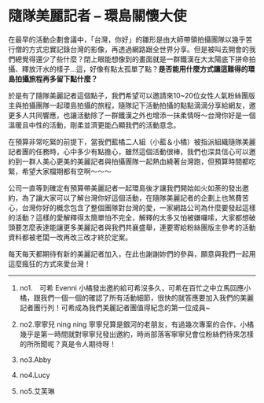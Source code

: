 # 隨隊美麗記者 – 環島關懷大使

在最早的活動企劃會議中，「台灣，你好」的雛形是由大師帶領拍攝團隊以幾乎苦行僧的方式忠實記錄台灣的影像，再透過網路跟全世界分享。但是被叫去開會的我們總覺得還少了些什麼？閉上眼能想像到的畫面就是一群鐵漢在大太陽底下拼命拍攝、釋放汗水的樣子...這，好像有點太孤單了點？**是否能用什麼方式讓這難得的環島拍攝旅程再多留下點什麼？**

於是有了隨隊美麗記者這個點子，我們希望可以邀請來10~20位女性人氣粉絲團版主與拍攝團隊一起環島拍攝的旅程，隨隊記下活動拍攝的點點滴滴分享給網友，邀更多人共同響應，也讓活動除了一群鐵漢之外也增添一抹柔情呀～台灣你好是一個溫暖且中性的活動，剛柔並濟更能凸顯我們的活動意念。

在預算非常吃緊的前提下，當我們藍橘二人組（小藍＆小橘）被指派組織隨隊美麗記者團的任務時，心中多少有點擔心，雖然這個活動很棒，我們也深具信心可以邀約到一群人美心更美的美麗記者與拍攝團隊一起熱血繞著台灣跑，但預算時間都吃緊，希望大家檔期都有空啊～～～

公司一直等到確定有預算帶美麗記者一起環島後才讓我們開始如火如荼的發出邀約，為了讓大家可以了解台灣你好這個活動，在隨隊美麗記者的企劃上也煞費苦心，台灣你好的概念包含了整個團隊對台灣的愛，一家網路公司為什麼要發起這樣的活動？這樣的愛解釋得太簡單怕不完全，解釋的太多又怕被嫌囉嗦，大家都想破頭要怎麼表達能讓更多美麗記者與我們共襄盛舉，連要寄給粉絲團版主參考的活動資料都被老闆一改再改三改才終於定案。

每天每天都期待有新的美麗記者加入，在此也謝謝妳們的參與，願意與我們一起用這麼瘋狂的方式來愛台灣！


***

1. no1.　可希 Evenni
小橘發出邀約給可希沒多久，可希在百忙之中立馬回應小橘，跟我們一個一個的確認了所有活動細節，很快的就答應要加入我們的美麗記者團行列！可希成為我們美麗記者團值得紀念的第一位成員~

2. no2.寧寧兒 ning ning
寧寧兒算是銀河的老朋友，有過幾次專案的合作，小橘幾乎是第一時間就對寧寧兒發出邀約，時尚部落客寧寧兒會位粉絲們待來怎樣的所所聞呢？真是令人期待呀！

3. no3.Abby

4. no4.Lucy
 
5. no5.艾芙琳

